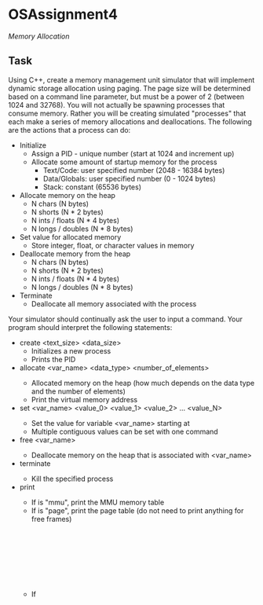 # OSAssignment4
*Memory Allocation*

## Task

Using C++, create a memory management unit simulator that will implement dynamic storage allocation using paging. The page size will be determined based on a command line parameter, but must be a power of 2 (between 1024 and 32768). You will not actually be spawning processes that consume memory. Rather you will be creating simulated "processes" that each make a series of memory allocations and deallocations. The following are the actions that a process can do:

 - Initialize
    - Assign a PID - unique number (start at 1024 and increment up)
    - Allocate some amount of startup memory for the process
        - Text/Code: user specified number (2048 - 16384 bytes)
        - Data/Globals: user specified number (0 - 1024 bytes)
        - Stack: constant (65536 bytes)
 - Allocate memory on the heap
    - N chars (N bytes)
    - N shorts (N * 2 bytes)
    - N ints / floats (N * 4 bytes)
    - N longs / doubles (N * 8 bytes)
 - Set value for allocated memory
    - Store integer, float, or character values in memory
 - Deallocate memory from the heap
    - N chars (N bytes)
    - N shorts (N * 2 bytes)
    - N ints / floats (N * 4 bytes)
    - N longs / doubles (N * 8 bytes)
 - Terminate
    - Deallocate all memory associated with the process

Your simulator should continually ask the user to input a command. Your program should interpret the following statements:

- create <text_size> <data_size>
    - Initializes a new process
    - Prints the PID
- allocate <PID> <var_name> <data_type> <number_of_elements>
    - Allocated memory on the heap (how much depends on the data type and the number of elements)
    - Print the virtual memory address
- set <PID> <var_name> <offset> <value_0> <value_1> <value_2> ... <value_N>
    - Set the value for variable <var_name> starting at <offset>
    - Multiple contiguous values can be set with one command
- free <PID> <var_name>
    - Deallocate memory on the heap that is associated with <var_name>
- terminate <PID>
    - Kill the specified process
- print <object>
    - If <object> is "mmu", print the MMU memory table
    - If <object> is "page", print the page table (do not need to print anything for free frames)
    - If <object> is "processes", print a list of PIDs for processes that are still running
    - If <object> is a "<PID> : <var_name>", print the value of the variable for that process
    - If variable has more than 4 elements, just print the first 4 followed by "... [N items]" (where N is the number of elements)
- exit
    - quit program
